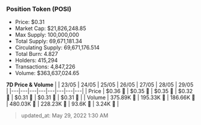 
  ### Position Token (POSI)
  - Price: $0.31
  - Market Cap: $21,826,248.85
  - Max Supply: 100,000,000
  - Total Supply: 69,671,181.34
  - Circulating Supply: 69,671,176.514
  - Total Burn: 4.827
  - Holders: 415,294
  - Transactions: 4,847,226
  - Volume: $363,637,024.65

  **7D Price & Volume**
  | | 23&#x2F;05 | 24&#x2F;05 | 25&#x2F;05 | 26&#x2F;05 | 27&#x2F;05 | 28&#x2F;05 | 29&#x2F;05 |
  |---|---|---|---|---|---|---|---|
  | Price | $0.36 🚀 | $0.35 🔻 | $0.35 🔻 | $0.32 🔻 | $0.31 🔻 | $0.31 🔻 | $0.31 🔻 |
  | Volume | 375.89K 🚀 | 195.33K 🔻 | 186.66K 🔻 | 480.03K 🚀 | 228.23K 🔻 | 93.6K 🔻 | 3.24K 🔻 |

  > updated_at: May 29, 2022 1:30 AM
